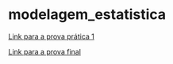 # modelagem_estatistica

[Link para a prova prática 1](https://caiosaboia.github.io/modelagem_estatistica/prova_pratica_1/main.html)

[Link para a prova final](https://caiosaboia.github.io/modelagem_estatistica/prova_final/main.html)
